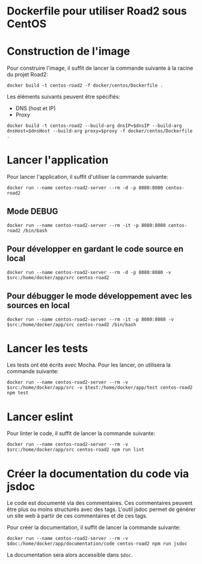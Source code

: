 # Dockerfile pour utiliser Road2 sous CentOS


# Construction de l'image

Pour construire l'image, il suffit de lancer la commande suivante à la racine du projet Road2:
```
docker build -t centos-road2 -f docker/centos/Dockerfile .
```

Les éléments suivants peuvent être spécifiés:
- DNS (host et IP)
- Proxy

```
docker build -t centos-road2 --build-arg dnsIP=$dnsIP --build-arg dnsHost=$dnsHost --build-arg proxy=$proxy -f docker/centos/Dockerfile .
```

# Lancer l'application

Pour lancer l'application, il suffit d'utiliser la commande suivante:
```
docker run --name centos-road2-server --rm -d -p 8080:8080 centos-road2
```

## Mode DEBUG
```
docker run --name centos-road2-server --rm -it -p 8080:8080 centos-road2 /bin/bash
```

## Pour développer en gardant le code source en local
```
docker run --name centos-road2-server --rm -d -p 8080:8080 -v $src:/home/docker/app/src centos-road2
```

## Pour débugger le mode développement avec les sources en local
```
docker run --name centos-road2-server --rm -it -p 8080:8080 -v $src:/home/docker/app/src centos-road2 /bin/bash
```
# Lancer les tests

Les tests ont été écrits avec Mocha. Pour les lancer, on utilisera la commande suivante:
```
docker run --name centos-road2-server --rm -v $src:/home/docker/app/src -v $test:/home/docker/app/test centos-road2 npm test
```

# Lancer eslint

Pour linter le code, il suffit de lancer la commande suivante:
```
docker run --name centos-road2-server --rm -v $src:/home/docker/app/src centos-road2 npm run lint
```

# Créer la documentation du code via jsdoc

Le code est documenté via des commentaires. Ces commentaires peuvent être plus ou moins structurés avec des tags. L'outil jsdoc permet de générer un site web à partir de ces commentaires et de ces tags.

Pour créer la documentation, il suffit de lancer la commande suivante:
```
docker run --name centos-road2-server --rm -v $doc:/home/docker/app/documentation/code centos-road2 npm run jsdoc
```

La documentation sera alors accessible dans `$doc`.
